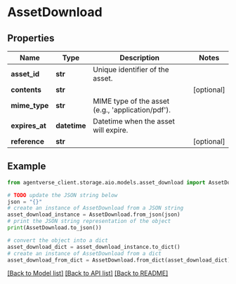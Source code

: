 # AssetDownload


## Properties

Name | Type | Description | Notes
------------ | ------------- | ------------- | -------------
**asset_id** | **str** | Unique identifier of the asset. | 
**contents** | **str** |  | [optional] 
**mime_type** | **str** | MIME type of the asset (e.g., &#39;application/pdf&#39;). | 
**expires_at** | **datetime** | Datetime when the asset will expire. | 
**reference** | **str** |  | [optional] 

## Example

```python
from agentverse_client.storage.aio.models.asset_download import AssetDownload

# TODO update the JSON string below
json = "{}"
# create an instance of AssetDownload from a JSON string
asset_download_instance = AssetDownload.from_json(json)
# print the JSON string representation of the object
print(AssetDownload.to_json())

# convert the object into a dict
asset_download_dict = asset_download_instance.to_dict()
# create an instance of AssetDownload from a dict
asset_download_from_dict = AssetDownload.from_dict(asset_download_dict)
```
[[Back to Model list]](../README.md#documentation-for-models) [[Back to API list]](../README.md#documentation-for-api-endpoints) [[Back to README]](../README.md)


